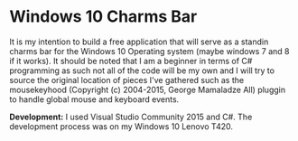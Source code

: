 # Windows 10 Charms Bar
It is my intention to build a free application that will serve as a standin charms bar for the Windows 10 Operating system (maybe windows 7 and 8 if it works). It should be noted that I am a beginner in terms of C# programming as such not all of the code will be my own and I will try to source the original location of pieces I've gathered such as the mousekeyhood (Copyright (c) 2004-2015, George Mamaladze
All) pluggin to handle global mouse and keyboard events.

**Development:**
I used Visual Studio Community 2015 and C#. The development process was on my Windows 10 Lenovo T420.
